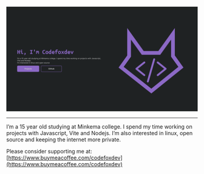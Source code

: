 ![Website cover](https://raw.githubusercontent.com/CodeFoxDev/Codefoxdev/main/public/assets/cover_codefoxdev.com.png)
<hr>
I’m a 15 year old studying at Minkema college. I spend my time working on projects with Javascript, Vite and Nodejs.
I’m also interested in linux, open source and keeping the internet more private. <br>

Please consider supporting me at:
[https://www.buymeacoffee.com/codefoxdev](https://www.buymeacoffee.com/codefoxdev)